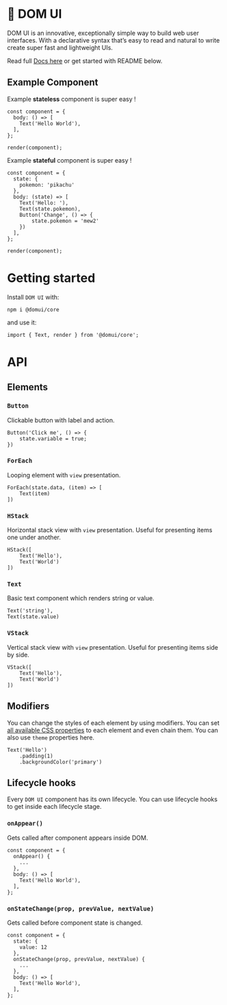 # 🧬 DOM UI

DOM UI is an innovative, exceptionally simple way to build web user interfaces. With a declarative syntax that’s easy to read and natural to write create super fast and lightweight UIs.

Read full [Docs here](https://github.com/domui/core) or get started with README below.

## Example Component

Example **stateless** component is super easy !

```
const component = {
  body: () => [
    Text('Hello World'),
  ],
};

render(component);
```

Example **stateful** component is super easy !

```
const component = {
  state: {
    pokemon: 'pikachu'
  },
  body: (state) => [
    Text('Hello: '),
    Text(state.pokemon),
    Button('Change', () => {
        state.pokemon = 'mew2'
    })
  ],
};

render(component);
```

# Getting started

Install `DOM UI` with:

```
npm i @domui/core
```

and use it:

```
import { Text, render } from '@domui/core';
```

# API

## Elements

### `Button`

Clickable button with label and action.

```
Button('Click me', () => {
    state.variable = true;
})
```

### `ForEach`

Looping element with `view` presentation.

```
ForEach(state.data, (item) => [
    Text(item)
])
```

### `HStack`

Horizontal stack view with `view` presentation. Useful for presenting items one under another.

```
HStack([
    Text('Hello'),
    Text('World')
])
```

### `Text`

Basic text component which renders string or value.

```
Text('string'),
Text(state.value)
```

### `VStack`

Vertical stack view with `view` presentation. Useful for presenting items side by side.

```
VStack([
    Text('Hello'),
    Text('World')
])
```

## Modifiers

You can change the styles of each element by using modifiers. You can set [all available CSS properties](https://www.w3schools.com/cssref/) to each element and even chain them. You can also use `theme` properties here.

```
Text('Hello')
    .padding(1)
    .backgroundColor('primary')
```

## Lifecycle hooks

Every `DOM UI` component has its own lifecycle. You can use lifecycle hooks to get inside each lifecycle stage.

### `onAppear()`

Gets called after component appears inside DOM.

```
const component = {
  onAppear() {
    ...
  },
  body: () => [
    Text('Hello World'),
  ],
};
```

### `onStateChange(prop, prevValue, nextValue)`

Gets called before component state is changed.

```
const component = {
  state: {
    value: 12
  },
  onStateChange(prop, prevValue, nextValue) {
    ...
  },
  body: () => [
    Text('Hello World'),
  ],
};
```

